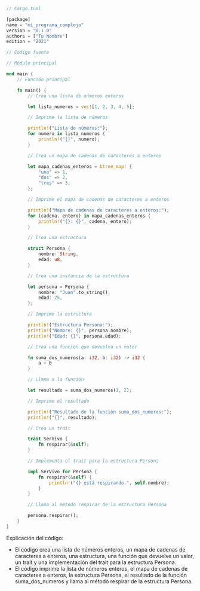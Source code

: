 ```rust
// Cargo.toml

[package]
name = "mi_programa_complejo"
version = "0.1.0"
authors = ["Tu Nombre"]
edition = "2021"

// Código fuente

// Módulo principal

mod main {
    // Función principal

    fn main() {
        // Crea una lista de números enteros

        let lista_numeros = vec![1, 2, 3, 4, 5];

        // Imprime la lista de números

        println!("Lista de números:");
        for numero in lista_numeros {
            println!("{}", numero);
        }

        // Crea un mapa de cadenas de caracteres a enteros

        let mapa_cadenas_enteros = btree_map! {
            "uno" => 1,
            "dos" => 2,
            "tres" => 3,
        };

        // Imprime el mapa de cadenas de caracteres a enteros

        println!("Mapa de cadenas de caracteres a enteros:");
        for (cadena, entero) in mapa_cadenas_enteros {
            println!("{}: {}", cadena, entero);
        }

        // Crea una estructura

        struct Persona {
            nombre: String,
            edad: u8,
        }

        // Crea una instancia de la estructura

        let persona = Persona {
            nombre: "Juan".to_string(),
            edad: 25,
        };

        // Imprime la estructura

        println!("Estructura Persona:");
        println!("Nombre: {}", persona.nombre);
        println!("Edad: {}", persona.edad);

        // Crea una función que devuelva un valor

        fn suma_dos_numeros(a: i32, b: i32) -> i32 {
            a + b
        }

        // Llama a la función

        let resultado = suma_dos_numeros(1, 2);

        // Imprime el resultado

        println!("Resultado de la función suma_dos_numeros:");
        println!("{}", resultado);

        // Crea un trait

        trait SerVivo {
            fn respirar(&self);
        }

        // Implementa el trait para la estructura Persona

        impl SerVivo for Persona {
            fn respirar(&self) {
                println!("{} está respirando.", self.nombre);
            }
        }

        // Llama al método respirar de la estructura Persona

        persona.respirar();
    }
}
```

Explicación del código:

* El código crea una lista de números enteros, un mapa de cadenas de caracteres a enteros, una estructura, una función que devuelve un valor, un trait y una implementación del trait para la estructura Persona.
* El código imprime la lista de números enteros, el mapa de cadenas de caracteres a enteros, la estructura Persona, el resultado de la función suma_dos_numeros y llama al método respirar de la estructura Persona.